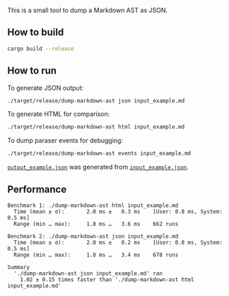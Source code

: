 This is a small tool to dump a Markdown AST as JSON.

## How to build

```sh
cargo build --release
```

## How to run

To generate JSON output:

```sh
./target/release/dump-markdown-ast json input_example.md
```

To generate HTML for comparison:

```sh
./target/release/dump-markdown-ast html input_example.md
```

To dump paraser events for debugging:

```sh
./target/release/dump-markdown-ast events input_example.md
```

[`output_example.json`](output_example.json) was generated from [`input_example.json`](input_example.md).

## Performance

```
Benchmark 1: ./dump-markdown-ast html input_example.md
  Time (mean ± σ):       2.0 ms ±   0.3 ms    [User: 0.8 ms, System: 0.5 ms]
  Range (min … max):     1.8 ms …   3.6 ms    662 runs

Benchmark 2: ./dump-markdown-ast json input_example.md
  Time (mean ± σ):       2.0 ms ±   0.2 ms    [User: 0.8 ms, System: 0.5 ms]
  Range (min … max):     1.8 ms …   3.4 ms    678 runs

Summary
  './dump-markdown-ast json input_example.md' ran
    1.02 ± 0.15 times faster than './dump-markdown-ast html input_example.md'
```
